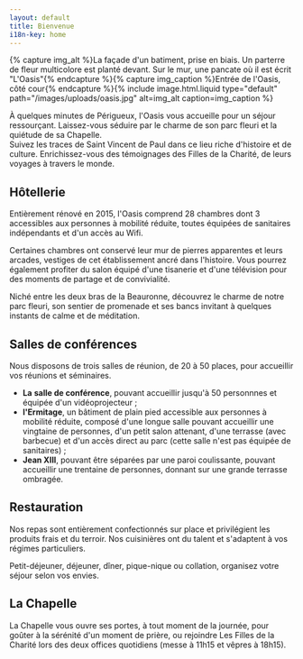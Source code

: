 ```yaml
---
layout: default
title: Bienvenue
i18n-key: home
---
```

{% capture img_alt %}La façade d'un batiment, prise en biais. Un parterre de fleur multicolore est planté devant. Sur le mur, une pancate où il est écrit &quot;L'Oasis&quot;{% endcapture %}{% capture img_caption %}Entrée de l'Oasis, côté cour{% endcapture %}{% include image.html.liquid type="default" path="/images/uploads/oasis.jpg" alt=img_alt caption=img_caption %}

À quelques minutes de Périgueux, l'Oasis vous accueille pour un séjour ressourçant. Laissez-vous séduire par le charme de son parc fleuri et la quiétude de sa Chapelle.\
Suivez les traces de Saint Vincent de Paul dans ce lieu riche d'histoire et de culture. Enrichissez-vous des témoignages des Filles de la Charité, de leurs voyages à travers le monde. 

## Hôtellerie

Entièrement rénové en 2015, l'Oasis comprend 28 chambres dont 3 accessibles aux personnes à mobilité réduite, toutes équipées de sanitaires indépendants et d'un accès au Wifi. 

Certaines chambres ont conservé leur mur de pierres apparentes et leurs arcades, vestiges de cet établissement ancré dans l'histoire. Vous pourrez également profiter du salon équipé d'une tisanerie et d'une télévision pour des moments de partage et de convivialité. 

Niché entre les deux bras de la Beauronne, découvrez le charme de notre parc fleuri, son sentier de promenade et ses bancs invitant à quelques instants de calme et de méditation. 

## Salles de conférences

Nous disposons de trois salles de réunion, de 20 à 50 places, pour accueillir vos réunions et séminaires. 

* **La** **salle de conférence**, pouvant accueillir jusqu'à 50 personnnes et équipée d'un vidéoprojecteur ;
* **l'Ermitage**, un bâtiment de plain pied accessible aux personnes à mobilité réduite, composé d'une longue salle pouvant accueillir une vingtaine de personnes, d'un petit salon attenant, d'une terrasse (avec barbecue) et d'un accès direct au parc (cette salle n'est pas équipée de sanitaires) ;
* **Jean XIII**, pouvant être séparées par une paroi coulissante, pouvant accueillir une trentaine de personnes, donnant sur une grande terrasse ombragée.

## Restauration

Nos repas sont entièrement confectionnés sur place et privilégient les produits frais et du terroir. Nos cuisinières ont du talent et s'adaptent à vos régimes particuliers. 

Petit-déjeuner, déjeuner, dîner, pique-nique ou collation, organisez votre séjour selon vos envies. 

## La Chapelle

La Chapelle vous ouvre ses portes, à tout moment de la journée, pour goûter à la sérénité d'un moment de prière, ou rejoindre Les Filles de la Charité lors des deux offices quotidiens (messe à 11h15 et vêpres à 18h15).

